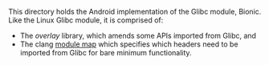 This directory holds the Android implementation of the Glibc module, Bionic.
Like the Linux Glibc module, it is comprised of:
- The *overlay* library, which amends some APIs imported from Glibc, and
- The clang [module map](http://clang.llvm.org/docs/Modules.html) which
  specifies which headers need to be imported from Glibc for bare minimum
  functionality.
